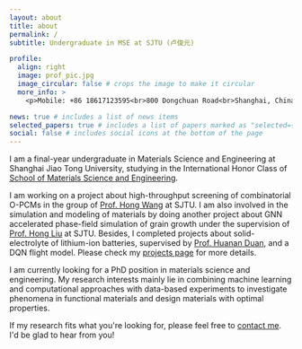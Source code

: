 ```yaml
---
layout: about
title: about
permalink: /
subtitle: Undergraduate in MSE at SJTU (卢俊元)

profile:
  align: right
  image: prof_pic.jpg
  image_circular: false # crops the image to make it circular
  more_info: >
    <p>Mobile: +86 18617123595<br>800 Dongchuan Road<br>Shanghai, China 200240</p>

news: true # includes a list of news items
selected_papers: true # includes a list of papers marked as "selected={true}"
social: false # includes social icons at the bottom of the page
---
```


I am a final-year undergraduate in Materials Science and Engineering at Shanghai Jiao Tong University, studying in the International Honor Class of [School of Materials Science and Engineering](https://en.smse.sjtu.edu.cn/).

I am working on a project about high-throughput screening of combinatorial O-PCMs in the group of [Prof. Hong Wang](https://zias.sjtu.edu.cn/info/1268/1410.htm) at SJTU. I am also involved in the simulation and modeling of materials by doing another project about GNN accelerated phase-field simulation of grain growth under the supervision of [Prof. Hong Liu](https://smse.sjtu.edu.cn/people/detail/39) at SJTU. Besides, I completed projects about solid-electrolyte of lithium-ion batteries, supervised by [Prof. Huanan Duan](https://en.smse.sjtu.edu.cn/people_detail/195), and a DQN flight model. Please check my [projects page](https://JedimasterLu.github.io/projects/) for more details.

I am currently looking for a PhD position in materials science and engineering. My research interests mainly lie in combining machine learning and computational approaches with data-based experiments to investigate phenomena in functional materials and design materials with optimal properties. 

If my research fits what you're looking for, please feel free to [contact me](lujunyuan@sjtu.edu.cn). I'd be glad to hear from you!


